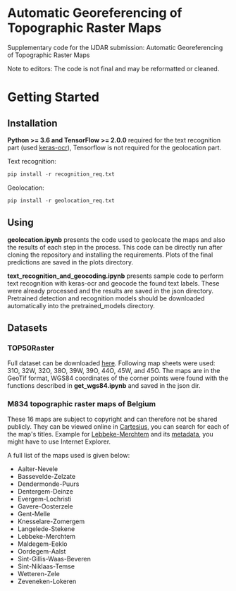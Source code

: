 # Automatic Georeferencing of Topographic Raster Maps

Supplementary code for the IJDAR submission: Automatic Georeferencing of Topographic Raster Maps

Note to editors: The code is not final and may be reformatted or cleaned.

# Getting Started

## Installation

**Python >= 3.6 and TensorFlow >= 2.0.0** required for the text recognition part (used [keras-ocr](https://github.com/faustomorales/keras-ocr)), Tensorflow is not required for the geolocation part.

Text recognition:
```python
pip install -r recognition_req.txt
```
Geolocation:
```python
pip install -r geolocation_req.txt
```


## Using

**geolocation.ipynb** presents the code used to geolocate the maps and also the results of each step in the process. This code can be directly run after cloning the repository and installing the requirements. Plots of the final predictions are saved in the plots directory.



**text_recognition_and_geocoding.ipynb** presents sample code to perform text recognition with keras-ocr and geocode the found text labels. These were already processed and the results are saved in the json directory. Pretrained detection and recognition models should be downloaded automatically into the pretrained_models directory.

## Datasets

### TOP50Raster

Full dataset can be downloaded [here](https://www.pdok.nl/downloads/-/article/dataset-basisregistratie-topografie-brt-topraster). Following map sheets were used: 31O, 32W, 32O, 38O, 39W, 39O, 44O, 45W, and 45O. The maps are in the GeoTif format, WGS84 coordinates of the corner points were found with the functions described in **get_wgs84.ipynb** and saved in the json dir. 

### M834 topographic raster maps of Belgium

These 16 maps are subject to copyright and can therefore not be shared publicly. They can be viewed online in [Cartesius](https://www.cartesius.be/CartesiusPortal/), you can search for each of the map's titles. Example for [Lebbeke-Merchtem](http://www.cartesius.be/arcgis/home/webmap/viewer.html?basemapUrl=http://www.ngi.be/tiles/arcgis/rest/services/25k__{C9BA3B31-8EDB-44DA-9F5A-D9884096433D}__default__404000/MapServer&lang=en) and its [metadata](https://www.cartesius.be/geoportal/catalog/search/resource/details.page?uuid=%7B84E5BEFF-D865-43F4-9165-1E6730680249%7D), you might have to use Internet Explorer. 

A full list of the maps used is given below:
* Aalter-Nevele
* Bassevelde-Zelzate
* Dendermonde-Puurs
* Dentergem-Deinze
* Evergem-Lochristi
* Gavere-Oosterzele
* Gent-Melle
* Knesselare-Zomergem
* Langelede-Stekene
* Lebbeke-Merchtem
* Maldegem-Eeklo
* Oordegem-Aalst
* Sint-Gillis-Waas-Beveren
* Sint-Niklaas-Temse
* Wetteren-Zele
* Zeveneken-Lokeren
